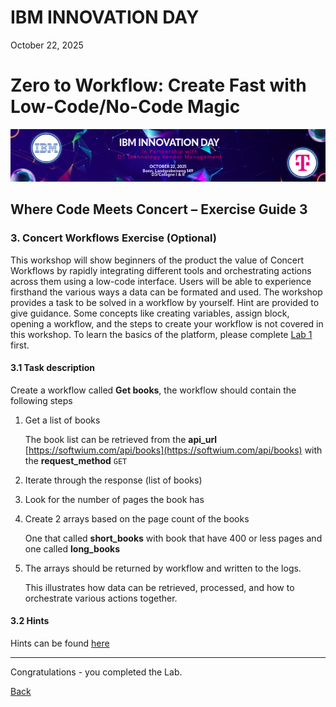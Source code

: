 # IBM INNOVATION DAY

October 22, 2025

# Zero to Workflow: Create Fast with Low-Code/No-Code Magic

![IBM Innovation Day](./img/image001.png "IBM INNOVATION DAY")

## Where Code Meets Concert – Exercise Guide 3

### 3. Concert Workflows Exercise (Optional)

This workshop will show beginners of the product the value of Concert Workflows by rapidly integrating different tools and orchestrating actions across them using a low-code interface. Users will be able to experience firsthand the various ways a data can be formated and used.
The workshop provides a task to be solved in a workflow by yourself.
Hint are provided to give guidance.
Some concepts like creating variables, assign block, opening a workflow, and the steps to create your workflow is not covered in this workshop. To learn the basics of the platform, please complete [Lab 1](./20250709_Concert_Lab1_Guide.md) first.

#### 3.1	Task description

Create a workflow called **Get books**, the workflow should contain the following steps

1.	Get a list of books

    The book list can be retrieved from the **api_url** [https://softwium.com/api/books](https://softwium.com/api/books) with the **request_method** `GET`

2.  Iterate through the response (list of books)

3.  Look for the number of pages the book has

4.  Create 2 arrays based on the page count of the books

    One that called **short_books** with book that have 400 or less pages and one called **long_books**

5. The arrays should be returned by workflow and written to the logs.


    This illustrates how data can be retrieved, processed, and how to orchestrate various actions together.

#### 3.2 Hints

Hints can be found [here](./Concert_Lab3_Hints.md)

---

Congratulations - you completed the Lab.

[Back](./Labs.md)
